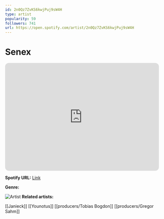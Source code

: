 ```yaml
---
id: 2n0Qz7ZvKS6kwjPuj9sW4H
type: artist
popularity: 59
followers: 741
url: https://open.spotify.com/artist/2n0Qz7ZvKS6kwjPuj9sW4H
---
```

# Senex

<iframe style="border-radius:12px" src="https://open.spotify.com/embed/artist/2n0Qz7ZvKS6kwjPuj9sW4H" width="100%" height="352" frameBorder="0" allowfullscreen="" allow="autoplay; clipboard-write; encrypted-media; fullscreen; picture-in-picture" loading="lazy"></iframe>

**Spotify URL:** [Link](https://open.spotify.com/artist/2n0Qz7ZvKS6kwjPuj9sW4H)

**Genre:** 

![Artist](https://i.scdn.co/image/ab6761610000e5eb5bff745152b7517d3927558e)
**Related artists:**

[[Janieck]]
[[Younotus]]
[[producers/Tobias Bogdon]]
[[producers/Gregor Sahm]]
